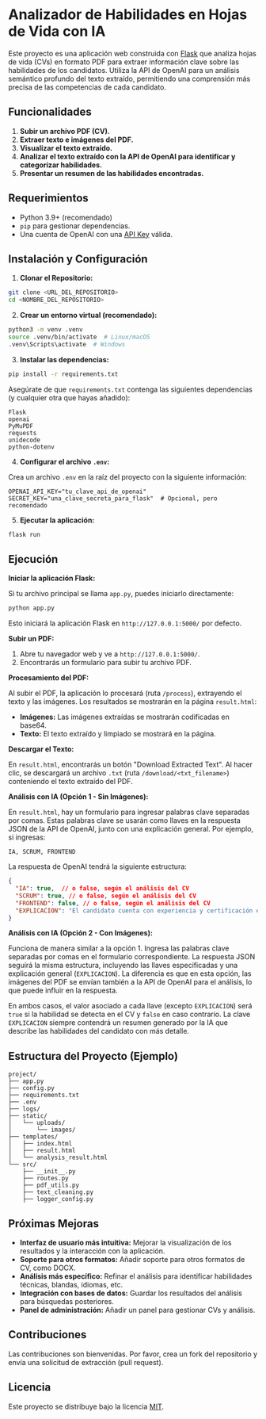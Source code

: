 # Analizador de Habilidades en Hojas de Vida con IA

Este proyecto es una aplicación web construida con [Flask](https://flask.palletsprojects.com/) que analiza hojas de vida (CVs) en formato PDF para extraer información clave sobre las habilidades de los candidatos.  Utiliza la API de OpenAI para un análisis semántico profundo del texto extraído, permitiendo una comprensión más precisa de las competencias de cada candidato.

## Funcionalidades

1. **Subir un archivo PDF (CV).**
2. **Extraer texto e imágenes del PDF.**
3. **Visualizar el texto extraído.**
4. **Analizar el texto extraído con la API de OpenAI para identificar y categorizar habilidades.**
5. **Presentar un resumen de las habilidades encontradas.**


## Requerimientos

- Python 3.9+ (recomendado)
- `pip` para gestionar dependencias.
- Una cuenta de OpenAI con una [API Key](https://platform.openai.com/account/api-keys) válida.

## Instalación y Configuración

1. **Clonar el Repositorio:**

```bash
git clone <URL_DEL_REPOSITORIO>
cd <NOMBRE_DEL_REPOSITORIO>
```

2. **Crear un entorno virtual (recomendado):**

```bash
python3 -m venv .venv
source .venv/bin/activate  # Linux/macOS
.venv\Scripts\activate  # Windows
```

3. **Instalar las dependencias:**

```bash
pip install -r requirements.txt
```

Asegúrate de que `requirements.txt` contenga las siguientes dependencias (y cualquier otra que hayas añadido):

```
Flask
openai
PyMuPDF
requests
unidecode
python-dotenv
```

4. **Configurar el archivo `.env`:**

Crea un archivo `.env` en la raíz del proyecto con la siguiente información:

```
OPENAI_API_KEY="tu_clave_api_de_openai"
SECRET_KEY="una_clave_secreta_para_flask"  # Opcional, pero recomendado
```

5. **Ejecutar la aplicación:**

```bash
flask run
```

## Ejecución

**Iniciar la aplicación Flask:**

Si tu archivo principal se llama `app.py`, puedes iniciarlo directamente:

```bash
python app.py
```

Esto iniciará la aplicación Flask en `http://127.0.0.1:5000/` por defecto.


**Subir un PDF:**

1. Abre tu navegador web y ve a `http://127.0.0.1:5000/`.
2. Encontrarás un formulario para subir tu archivo PDF.

**Procesamiento del PDF:**

Al subir el PDF, la aplicación lo procesará (ruta `/process`), extrayendo el texto y las imágenes.  Los resultados se mostrarán en la página `result.html`:

- **Imágenes:** Las imágenes extraídas se mostrarán codificadas en base64.
- **Texto:** El texto extraído y limpiado se mostrará en la página.

**Descargar el Texto:**

En `result.html`, encontrarás un botón "Download Extracted Text".  Al hacer clic, se descargará un archivo `.txt` (ruta `/download/<txt_filename>`)  conteniendo el texto extraído del PDF.

**Análisis con IA (Opción 1 - Sin Imágenes):**

En `result.html`,  hay un formulario para ingresar palabras clave separadas por comas.  Estas palabras clave se usarán como llaves en la respuesta JSON de la API de OpenAI, junto con una explicación general.  Por ejemplo, si ingresas:

```
IA, SCRUM, FRONTEND
```

La respuesta de OpenAI tendrá la siguiente estructura:

```json
{
  "IA": true,  // o false, según el análisis del CV
  "SCRUM": true, // o false, según el análisis del CV
  "FRONTEND": false, // o false, según el análisis del CV
  "EXPLICACION": "El candidato cuenta con experiencia y certificación en IA y SCRUM, pero no menciona experiencia específica en Frontend en su hoja de vida."
}
```

**Análisis con IA (Opción 2 - Con Imágenes):**

Funciona de manera similar a la opción 1. Ingresa las palabras clave separadas por comas en el formulario correspondiente. La respuesta JSON seguirá la misma estructura, incluyendo las llaves especificadas y una explicación general (`EXPLICACION`).  La diferencia es que en esta opción, las imágenes del PDF se envían también a la API de OpenAI para el análisis, lo que puede influir en la respuesta.


En ambos casos, el valor asociado a cada llave (excepto `EXPLICACION`) será `true` si la habilidad se detecta en el CV y `false` en caso contrario. La clave `EXPLICACION` siempre contendrá un resumen generado por la IA que describe las habilidades del candidato con más detalle.


## Estructura del Proyecto (Ejemplo)

```
project/
├── app.py
├── config.py
├── requirements.txt
├── .env
├── logs/
├── static/
│   └── uploads/
│       └── images/
├── templates/
│   ├── index.html
│   ├── result.html
│   └── analysis_result.html
└── src/
    ├── __init__.py
    ├── routes.py
    ├── pdf_utils.py
    ├── text_cleaning.py
    ├── logger_config.py
```


## Próximas Mejoras

- **Interfaz de usuario más intuitiva:** Mejorar la visualización de los resultados y la interacción con la aplicación.
- **Soporte para otros formatos:**  Añadir soporte para otros formatos de CV, como DOCX.
- **Análisis más específico:** Refinar el análisis para identificar habilidades técnicas, blandas, idiomas, etc.
- **Integración con bases de datos:** Guardar los resultados del análisis para búsquedas posteriores.
- **Panel de administración:**  Añadir un panel para gestionar CVs y análisis.



## Contribuciones

Las contribuciones son bienvenidas. Por favor, crea un fork del repositorio y envía una solicitud de extracción (pull request).


## Licencia

Este proyecto se distribuye bajo la licencia [MIT](LICENSE).